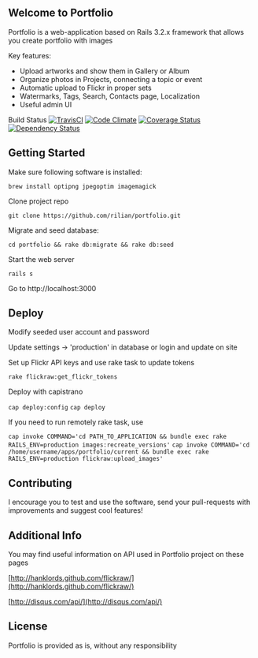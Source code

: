 Welcome to Portfolio
--------------------

Portfolio is a web-application based on Rails 3.2.x framework that allows you create portfolio with images

Key features:

* Upload artworks and show them in Gallery or Album
* Organize photos in Projects, connecting a topic or event
* Automatic upload to Flickr in proper sets
* Watermarks, Tags, Search, Contacts page, Localization
* Useful admin UI

Build Status [![TravisCI](https://api.travis-ci.org/rilian/portfolio.png?branch=master)](https://travis-ci.org/rilian/portfolio) [![Code Climate](https://codeclimate.com/github/rilian/portfolio.png)](https://codeclimate.com/github/rilian/portfolio) [![Coverage Status](https://coveralls.io/repos/rilian/portfolio/badge.png?branch=master)](https://coveralls.io/r/rilian/portfolio?branch=master) [![Dependency Status](https://gemnasium.com/rilian/portfolio.png)](https://gemnasium.com/rilian/portfolio)

Getting Started
--------------------

Make sure following software is installed:

`brew install optipng jpegoptim imagemagick`

Clone project repo

`git clone https://github.com/rilian/portfolio.git`

Migrate and seed database:

`cd portfolio && rake db:migrate && rake db:seed`

Start the web server

`rails s`

Go to http://localhost:3000

Deploy
--------------------

Modify seeded user account and password

Update settings -> 'production' in database or login and update on site

Set up Flickr API keys and use rake task to update tokens

`rake flickraw:get_flickr_tokens`

Deploy with capistrano

`cap deploy:config`
`cap deploy`

If you need to run remotely rake task, use

`cap invoke COMMAND='cd PATH_TO_APPLICATION && bundle exec rake RAILS_ENV=production images:recreate_versions'`
`cap invoke COMMAND='cd /home/username/apps/portfolio/current && bundle exec rake RAILS_ENV=production flickraw:upload_images'`

Contributing
--------------------

I encourage you to test and use the software, send your pull-requests with improvements and suggest cool features!

Additional Info
--------------------

You may find useful information on API used in Portfolio project on these pages

[http://hanklords.github.com/flickraw/](http://hanklords.github.com/flickraw/)

[http://disqus.com/api/](http://disqus.com/api/)

License
--------------------

Portfolio is provided as is, without any responsibility
